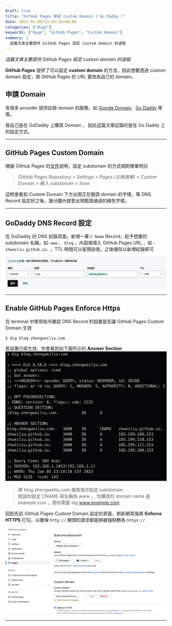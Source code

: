 ```yaml
---
draft: true
title: "GitHub Pages 設定 Custom Domain ( Go Daddy )"
date: 2023-01-05T22:42:35+08:00
categories: ["Hugo"]
keywords: ["Hugo", "GitHub Pages", "Custom Domain"]
summary: |
  這篇文章主要提供 GitHub Pages 設定 custom domain 的過程
---
```

*這篇文章主要提供 GitHub Pages 設定 custom domain 的過程*

**GitHub Pages** 提供了可以設定 **custom domain** 的方法，因此想要透過 custom domain 設定，將 GitHub Pages 的 URL 更改為自己的 domain。

## 申請 Domain
有很多 provider 提供註冊 domain 的服務，如 [Google Domain](https://domains.google/intl/zh_tw/)、[Go Daddy](https://tw.godaddy.com) 等等。

我自己是在 GoDaddy 上購買 Domain ， 因此這篇文章記錄的是在 Go Daddy 上的設定方式。

---

## GitHub Pages Custom Domain
根據 GitHub Pages 的[文件](https://docs.github.com/en/pages/configuring-a-custom-domain-for-your-github-pages-site/managing-a-custom-domain-for-your-github-pages-site#configuring-a-subdomain)説明，設定 subdomain 的方式相對簡單明白

> *GitHub Pages Repository > Settings > Pages (左側選單) > Custom Domain > 輸入 subdomain > Save*

這時會看到 Custom Domain 下方出現正在驗證 domain 的字樣，等 DNS Record 設定好之後，幾分鐘內就會出現驗證通過的綠色字樣。

---

## GoDaddy DNS Record 設定

在 GoDaddy 的 DNS 紀錄頁面，新增一筆 `C Name` Record，給予想要的 subdomain 名稱，如: `www`  、 `blog` ，內容值填入 GitHub Pages URL ，如 : `zhweiliu.github.io.` ，TTL 時間可以留預設值，之後儲存以新增紀錄即可

![CNAME Record](/images/hugo/custom_domain/CNAME_Record.png)

---

## Enable GitHub Pages Enforce Https

在 terminal 中使用指令確認 DNS Record 的設置是否讓 GitHub Pages Custom Domain 生效
```bash
$ dig blog.zhengweiliu.com
```

若設置已經生效，你會看到如下圖所示的 **Answer Section**
![](/images/hugo/custom_domain/dig_subdomain.png)

> 將 blog.zhengweiliu.com 置換為你設定 subdomain  
假設你設定 CNAME 得名稱為 www ， 你購買的 domain name 是 example.com ，那你需要 dig www.example.com

回到先前 GitHub Pages Custom Domain 設定的頁面，刷新網頁後將 **Enforce HTTPS** 打勾，以確保 `http://` 開頭的請求都能夠被強制轉為 `https://`

![GitHub Pages Custom Domain Setup](/images/hugo/custom_domain/github_pages_setup_custom_domain.png)

---